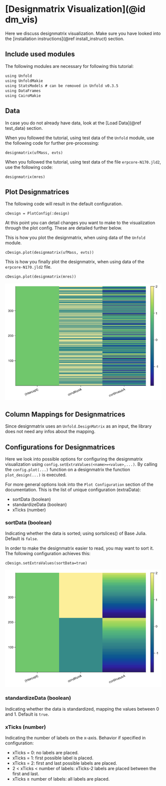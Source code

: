 # [Designmatrix Visualization](@id dm_vis)

Here we discuss designmatrix visualization. 
Make sure you have looked into the [installation instructions](@ref install_instruct) section. 

## Include used modules
The following modules are necessary for following this tutorial:
```
using Unfold
using UnfoldMakie
using StatsModels # can be removed in Unfold v0.3.5
using DataFrames
using CairoMakie
```

## Data
In case you do not already have data, look at the [Load Data](@ref test_data) section. 

When you followed the tutorial, using test data of the `Unfold` module, use the following code for further pre-processing:
```
designmatrix(ufMass, evts)
```
When you followed the tutorial, using test data of the file `erpcore-N170.jld2`, use the following code:
```
designmatrix(mres)
```

## Plot Designmatrices

The following code will result in the default configuration. 
```
cDesign = PlotConfig(:design)
```
At this point you can detail changes you want to make to the visualization through the plot config. These are detailed further below. 

This is how you plot the designmatrix, when using data of the `Unfold` module.
```
cDesign.plot(designmatrix(ufMass, evts))
```
This is how you finally plot the designmatrix, when using data of the `erpcore-N170.jld2` file.
```
cDesign.plot(designmatrix(mres))
```

![Default Designmatrix](../images/designmatrix_default.png)

## Column Mappings for Designmatrices

Since designmatrix uses an `Unfold.DesignMatrix` as an input, the library does not need any infos about the mapping.

## Configurations for Designmatrices

Here we look into possible options for configuring the designmatrix visualization using `config.setExtraValues(<name>=<value>,...)`.
By calling the `config.plot(...)` function on a designmatrix the function `plot_design(...)` is executed.

For more general options look into the `Plot Configuration` section of the documentation.
This is the list of unique configuration (extraData):
- sortData (boolean)
- standardizeData (boolean)
- xTicks (number)


### sortData (boolean)

Indicating whether the data is sorted; using sortslices() of Base Julia. 
Default is `false`.

In order to make the designmatrix easier to read, you may want to sort it.
The following configuration achieves this:
```
cDesign.setExtraValues(sortData=true)
```

![Sorted Designmatrix](../images/designmatrix_sorted.png)

### standardizeData (boolean)
Indicating whether the data is standardized, mapping the values between 0 and 1. 
Default is `true`.


### xTicks (number)
Indicating the number of labels on the x-axis. Behavior if specified in configuration:
- xTicks = 0: no labels are placed.
- xTicks = 1: first possible label is placed.
- xTicks = 2: first and last possible labels are placed.
- 2 < xTicks < number of labels: xTicks-2 labels are placed between the first and last.
- xTicks ≥ number of labels: all labels are placed.